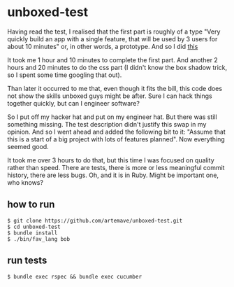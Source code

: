 unboxed-test
============

Having read the test, I realised that the first part is roughly of a type "Very quickly build an app with a single feature, that will be used by 3 users for about 10 minutes" or, in other words, a prototype. And so I did [this](https://dl.dropboxusercontent.com/u/362737/unboxed-test/index.html)

It took me 1 hour and 10 minutes to complete the first part. And another 2 hours and 20 minutes to do the css part (I didn't know the box shadow trick, so I spent some time googling that out).

Than later it occurred to me that, even though it fits the bill, this code does not show the skills unboxed guys might be after. Sure I can hack things together quickly, but can I engineer software?

So I put off my hacker hat and put on my engineer hat. But there was still something missing. The test description didn't justify this swap in my opinion. And so I went ahead and added the following bit to it: "Assume that this is a start of a big project with lots of features planned". Now everything seemed good.

It took me over 3 hours to do that, but this time I was focused on quality rather than speed. There are tests, there is more or less meaningful commit history, there are less bugs. Oh, and it is in Ruby. Might be important one, who knows?

## how to run ##

    $ git clone https://github.com/artemave/unboxed-test.git
    $ cd unboxed-test
    $ bundle install
    $ ./bin/fav_lang bob

## run tests ##

    $ bundle exec rspec && bundle exec cucumber
